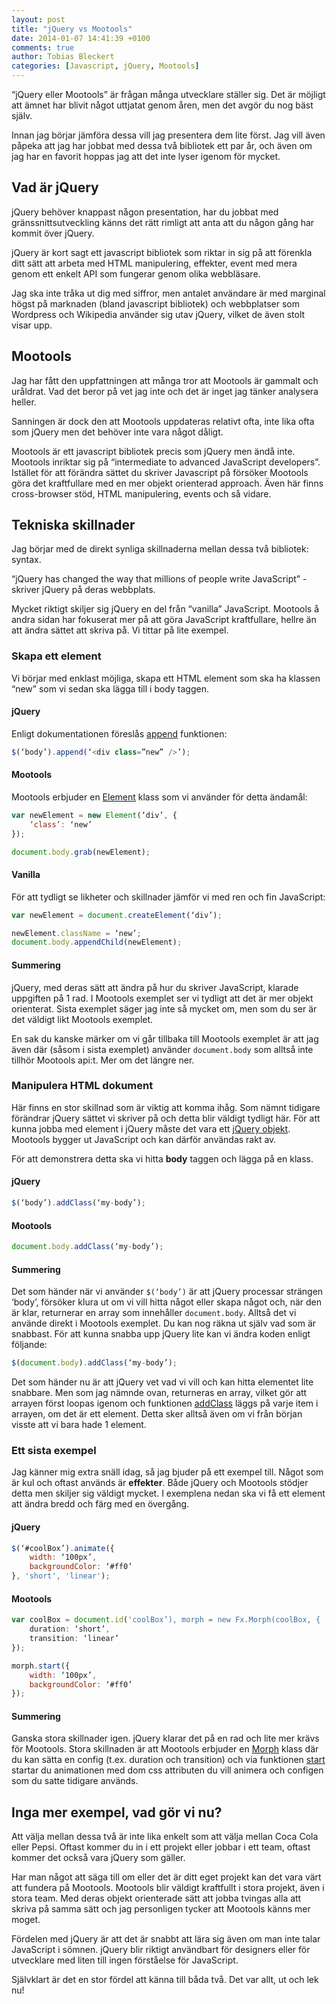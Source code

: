 ```yaml
---
layout: post
title: "jQuery vs Mootools"
date: 2014-01-07 14:41:39 +0100
comments: true
author: Tobias Bleckert
categories: [Javascript, jQuery, Mootools]
---
```


“jQuery eller Mootools” är frågan många utvecklare ställer sig. Det är möjligt att ämnet har blivit något uttjatat genom åren, men det avgör du nog bäst själv.

Innan jag börjar jämföra dessa vill jag presentera dem lite<!--more--> först. Jag vill även påpeka att jag har jobbat med dessa två bibliotek ett par år, och även om jag har en favorit hoppas jag att det inte lyser igenom för mycket.

## Vad är jQuery

jQuery behöver knappast någon presentation, har du jobbat med gränssnittsutveckling känns det rätt rimligt att anta att du någon gång har kommit över jQuery.

jQuery är kort sagt ett javascript bibliotek som riktar in sig på att förenkla ditt sätt att arbeta med HTML manipulering, effekter, event med mera genom ett enkelt API som fungerar genom olika webbläsare.

Jag ska inte tråka ut dig med siffror, men antalet användare är med marginal högst på marknaden (bland javascript bibliotek) och webbplatser som Wordpress och Wikipedia använder sig utav jQuery, vilket de även stolt visar upp.

## Mootools

Jag har fått den uppfattningen att många tror att Mootools är gammalt och uråldrat. Vad det beror på vet jag inte och det är inget jag tänker analysera heller.

Sanningen är dock den att Mootools uppdateras relativt ofta, inte lika ofta som jQuery men det behöver inte vara något dåligt.

Mootools är ett javascript bibliotek precis som jQuery men ändå inte. Mootools inriktar sig på “intermediate to advanced JavaScript developers”. Istället för att förändra sättet du skriver Javascript på försöker Mootools göra det kraftfullare med en mer objekt orienterad approach. Även här finns cross-browser stöd, HTML manipulering, events och så vidare.

## Tekniska skillnader

Jag börjar med de direkt synliga skillnaderna mellan dessa två bibliotek: syntax.

“jQuery has changed the way that millions of people write JavaScript” - skriver jQuery på deras webbplats.

Mycket riktigt skiljer sig jQuery en del från “vanilla” JavaScript. Mootools å andra sidan har fokuserat mer på att göra JavaScript kraftfullare, hellre än att ändra sättet att skriva på. Vi tittar på lite exempel.

### Skapa ett element

Vi börjar med enklast möjliga, skapa ett HTML element som ska ha klassen “new” som vi sedan ska lägga till i body taggen.

#### jQuery

Enligt dokumentationen föreslås [append][0] funktionen:

```javascript
$(‘body’).append(‘<div class=”new” />’);
```

#### Mootools

Mootools erbjuder en [Element][1] klass som vi använder för detta ändamål:

```javascript
var newElement = new Element(‘div’, {
	‘class’: ‘new’
});

document.body.grab(newElement);
```

#### Vanilla

För att tydligt se likheter och skillnader jämför vi med ren och fin JavaScript:

```javascript
var newElement = document.createElement(‘div’);

newElement.className = ‘new’;
document.body.appendChild(newElement);
```

#### Summering

jQuery, med deras sätt att ändra på hur du skriver JavaScript, klarade uppgiften på 1 rad. I Mootools exemplet ser vi tydligt att det är mer objekt orienterat. Sista exemplet säger jag inte så mycket om, men som du ser är det väldigt likt Mootools exemplet.

En sak du kanske märker om vi går tillbaka till Mootools exemplet är att jag även där (såsom i sista exemplet) använder `document.body` som alltså inte tillhör Mootools api:t. Mer om det längre ner.

### Manipulera HTML dokument

Här finns en stor skillnad som är viktig att komma ihåg. Som nämnt tidigare förändrar jQuery sättet vi skriver på och detta blir väldigt tydligt här. För att kunna jobba med element i jQuery måste det vara ett [jQuery objekt][2]. Mootools bygger ut JavaScript och kan därför användas rakt av. 

För att demonstrera detta ska vi hitta __body__ taggen och lägga på en klass.

#### jQuery

```javascript
$(‘body’).addClass(‘my-body’);
```

#### Mootools

```javascript
document.body.addClass(‘my-body’);
```

#### Summering

Det som händer när vi använder `$(‘body’)` är att jQuery processar strängen ‘body’, försöker klura ut om vi vill hitta något eller skapa något och, när den är klar, returnerar en array som innehåller `document.body`. Alltså det vi använde direkt i Mootools exemplet. Du kan nog räkna ut själv vad som är snabbast. För att kunna snabba upp jQuery lite kan vi ändra koden enligt följande:

```javascript
$(document.body).addClass(‘my-body’); 
```

Det som händer nu är att jQuery vet vad vi vill och kan hitta elementet lite snabbare. Men som jag nämnde ovan, returneras en array, vilket gör att arrayen först loopas igenom och funktionen [addClass][3] läggs på varje item i arrayen, om det är ett element. Detta sker alltså även om vi från början visste att vi bara hade 1 element.

### Ett sista exempel

Jag känner mig extra snäll idag, så jag bjuder på ett exempel till. Något som är kul och oftast används är __effekter__. Både jQuery och Mootools stödjer detta men skiljer sig väldigt mycket. I exemplena nedan ska vi få ett element att ändra bredd och färg med en övergång.

#### jQuery

```javascript
$(‘#coolBox’).animate({
	width: ‘100px’, 
	backgroundColor: ‘#ff0’
}, 'short', 'linear');
```

#### Mootools

```javascript
var coolBox = document.id('coolBox’), morph = new Fx.Morph(coolBox, {
	duration: ‘short’,
	transition: ‘linear’
});

morph.start({
	width: ‘100px’,
	backgroundColor: ‘#ff0’
});
```

#### Summering

Ganska stora skillnader igen. jQuery klarar det på en rad och lite mer krävs för Mootools. Stora skillnaden är att Mootools erbjuder en [Morph][4] klass där du kan sätta en config (t.ex. duration och transition) och via funktionen [start][5] startar du animationen med dom css attributen du vill animera och configen som du satte tidigare används.

## Inga mer exempel, vad gör vi nu?

Att välja mellan dessa två är inte lika enkelt som att välja mellan Coca Cola eller Pepsi. Oftast kommer du in i ett projekt eller jobbar i ett team, oftast kommer det också vara jQuery som gäller.

Har man något att säga till om eller det är ditt eget projekt kan det vara värt att fundera på Mootools. Mootools blir väldigt kraftfullt i stora projekt, även i stora team. Med deras objekt orienterade sätt att jobba tvingas alla att skriva på samma sätt och jag personligen tycker att Mootools känns mer moget.

Fördelen med jQuery är att det är snabbt att lära sig även om man inte talar JavaScript i sömnen. jQuery blir riktigt användbart för designers eller för utvecklare med liten till ingen förståelse för JavaScript.

Självklart är det en stor fördel att känna till båda två. Det var allt, ut och lek nu!

[0]: http://api.jquery.com/append/
[1]: http://mootools.net/docs/core/Element/Element
[2]: http://api.jquery.com/jQuery/
[3]: http://api.jquery.com/addClass/
[4]: http://mootools.net/docs/core/Fx/Fx.Morph
[5]: http://mootools.net/docs/core/Fx/Fx.Morph#Fx-Morph:start